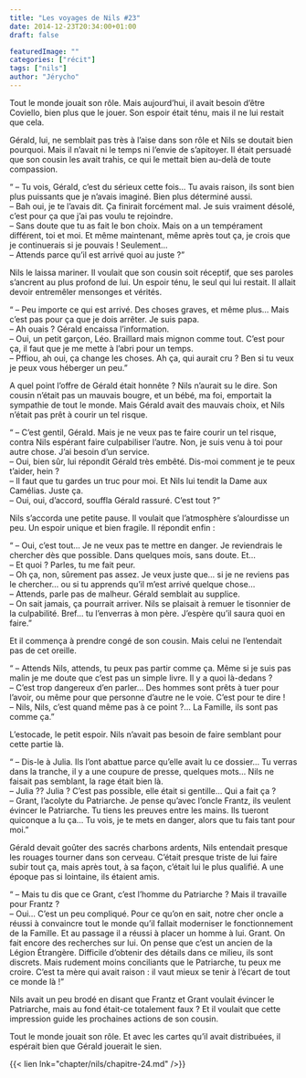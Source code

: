 ```yaml
---
title: "Les voyages de Nils #23"
date: 2014-12-23T20:34:00+01:00
draft: false

featuredImage: ""
categories: ["récit"]
tags: ["nils"]
author: "Jérycho"
---
```

Tout le monde jouait son rôle. Mais aujourd’hui, il avait besoin d’être Coviello, bien plus que le jouer. Son espoir était ténu, mais il ne lui restait que cela.

Gérald, lui, ne semblait pas très à l’aise dans son rôle et Nils se doutait bien pourquoi. Mais il n’avait ni le temps ni l’envie de s’apitoyer. Il était persuadé que son cousin les avait trahis, ce qui le mettait bien au-delà de toute compassion.

“ – Tu vois, Gérald, c’est du sérieux cette fois… Tu avais raison, ils sont bien plus puissants que je n’avais imaginé. Bien plus déterminé aussi.  
– Bah oui, je te l’avais dit. Ça finirait forcément mal. Je suis vraiment désolé, c’est pour ça que j’ai pas voulu te rejoindre.  
– Sans doute que tu as fait le bon choix. Mais on a un tempérament différent, toi et moi. Et même maintenant, même après tout ça, je crois que je continuerais si je pouvais ! Seulement…  
– Attends parce qu’il est arrivé quoi au juste ?”

Nils le laissa mariner. Il voulait que son cousin soit réceptif, que ses paroles s’ancrent au plus profond de lui. Un espoir ténu, le seul qui lui restait. Il allait devoir entremêler mensonges et vérités.

“ – Peu importe ce qui est arrivé. Des choses graves, et même plus… Mais c’est pas pour ça que je dois arrêter. Je suis papa.  
– Ah ouais ? Gérald encaissa l’information.  
– Oui, un petit garçon, Léo. Braillard mais mignon comme tout. C’est pour ça, il faut que je me mette à l’abri pour un temps.  
– Pffiou, ah oui, ça change les choses. Ah ça, qui aurait cru ? Ben si tu veux je peux vous héberger un peu.”

A quel point l’offre de Gérald était honnête ? Nils n’aurait su le dire. Son cousin n’était pas un mauvais bougre, et un bébé, ma foi, emportait la sympathie de tout le monde. Mais Gérald avait des mauvais choix, et Nils n’était pas prêt à courir un tel risque.

“ – C’est gentil, Gérald. Mais je ne veux pas te faire courir un tel risque, contra Nils espérant faire culpabiliser l’autre. Non, je suis venu à toi pour autre chose. J’ai besoin d’un service.  
– Oui, bien sûr, lui répondit Gérald très embêté. Dis-moi comment je te peux t’aider, hein ?  
– Il faut que tu gardes un truc pour moi. Et Nils lui tendit la Dame aux Camélias. Juste ça.  
– Oui, oui, d’accord, souffla Gérald rassuré. C’est tout ?”

Nils s’accorda une petite pause. Il voulait que l’atmosphère s’alourdisse un peu. Un espoir unique et bien fragile. Il répondit enfin :

“ – Oui, c’est tout… Je ne veux pas te mettre en danger. Je reviendrais le chercher dès que possible. Dans quelques mois, sans doute. Et…  
– Et quoi ? Parles, tu me fait peur.  
– Oh ça, non, sûrement pas assez. Je veux juste que… si je ne reviens pas le chercher… ou si tu apprends qu’il m’est arrivé quelque chose…  
– Attends, parle pas de malheur. Gérald semblait au supplice.  
– On sait jamais, ça pourrait arriver. Nils se plaisait à remuer le tisonnier de la culpabilité. Bref… tu l’enverras à mon père. J’espère qu’il saura quoi en faire.”

Et il commença à prendre congé de son cousin. Mais celui ne l’entendait pas de cet oreille.

“ – Attends Nils, attends, tu peux pas partir comme ça. Même si je suis pas malin je me doute que c’est pas un simple livre. Il y a quoi là-dedans ?  
– C’est trop dangereux d’en parler… Des hommes sont prêts à tuer pour l’avoir, ou même pour que personne d’autre ne le voie. C’est pour te dire !  
– Nils, Nils, c’est quand même pas à ce point ?… La Famille, ils sont pas comme ça.”

L’estocade, le petit espoir. Nils n’avait pas besoin de faire semblant pour cette partie là.

“ – Dis-le à Julia. Ils l’ont abattue parce qu’elle avait lu ce dossier… Tu verras dans la tranche, il y a une coupure de presse, quelques mots… Nils ne faisait pas semblant, la rage était bien là.  
– Julia ?? Julia ? C’est pas possible, elle était si gentille… Qui a fait ça ?  
– Grant, l’acolyte du Patriarche. Je pense qu’avec l’oncle Frantz, ils veulent évincer le Patriarche. Tu tiens les preuves entre les mains. Ils tueront quiconque a lu ça… Tu vois, je te mets en danger, alors que tu fais tant pour moi.”

Gérald devait goûter des sacrés charbons ardents, Nils entendait presque les rouages tourner dans son cerveau. C’était presque triste de lui faire subir tout ça, mais après tout, à sa façon, c’était lui le plus qualifié. A une époque pas si lointaine, ils étaient amis.

“ – Mais tu dis que ce Grant, c’est l’homme du Patriarche ? Mais il travaille pour Frantz ?  
– Oui… C’est un peu compliqué. Pour ce qu’on en sait, notre cher oncle a réussi à convaincre tout le monde qu’il fallait moderniser le fonctionnement de la Famille. Et au passage il a réussi à placer un homme à lui. Grant. On fait encore des recherches sur lui. On pense que c’est un ancien de la Légion Étrangère. Difficile d’obtenir des détails dans ce milieu, ils sont discrets. Mais rudement moins conciliants que le Patriarche, tu peux me croire. C’est ta mère qui avait raison : il vaut mieux se tenir à l’écart de tout ce monde là !”

Nils avait un peu brodé en disant que Frantz et Grant voulait évincer le Patriarche, mais au fond était-ce totalement faux ? Et il voulait que cette impression guide les prochaines actions de son cousin.

Tout le monde jouait son rôle. Et avec les cartes qu’il avait distribuées, il espérait bien que Gérald jouerait le sien.

{{< lien lnk="chapter/nils/chapitre-24.md" />}}
